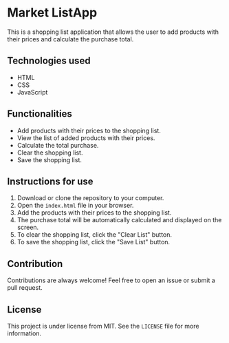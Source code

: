 # Market ListApp

This is a shopping list application that allows the user to add products with their prices and calculate the purchase total.

## Technologies used

- HTML
- CSS
- JavaScript

## Functionalities

- Add products with their prices to the shopping list.
- View the list of added products with their prices.
- Calculate the total purchase.
- Clear the shopping list.
- Save the shopping list.

## Instructions for use

1. Download or clone the repository to your computer.
2. Open the `index.html` file in your browser.
3. Add the products with their prices to the shopping list.
4. The purchase total will be automatically calculated and displayed on the screen.
5. To clear the shopping list, click the "Clear List" button.
6. To save the shopping list, click the "Save List" button.

## Contribution

Contributions are always welcome! Feel free to open an issue or submit a pull request.

## License

This project is under license from MIT. See the `LICENSE` file for more information.